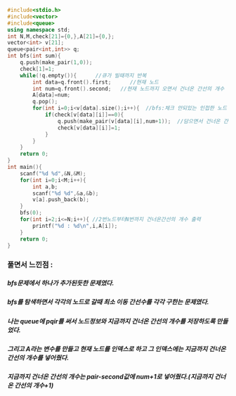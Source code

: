 ```cpp
#include<stdio.h>
#include<vector>
#include<queue>
using namespace std;
int N,M,check[21]={0,},A[21]={0,};
vector<int> v[21];
queue<pair<int,int>> q;
int bfs(int sum){
	q.push(make_pair(1,0));
	check[1]=1;
	while(!q.empty()){      //큐가 빌때까지 반복
		int data=q.front().first;      //현재 노드
		int num=q.front().second;   //현재 노드까지 오면서 건너온 간선의 개수
		A[data]=num;          
		q.pop();
		for(int i=0;i<v[data].size();i++){  //bfs:체크 안되있는 인접한 노드 큐에 담기
			if(check[v[data][i]]==0){
				q.push(make_pair(v[data][i],num+1));  //담으면서 건너온 간선의 개수+1 해주기
				check[v[data][i]]=1;
			}
		}
	}
	return 0;
}
int main(){
	scanf("%d %d",&N,&M);
	for(int i=0;i<M;i++){
		int a,b;
		scanf("%d %d",&a,&b);
		v[a].push_back(b);
	}
	bfs(0);
	for(int i=2;i<=N;i++){ //2번노드부터N번까지 건너온간선의 개수 출력
		printf("%d : %d\n",i,A[i]);
	}
	return 0;
}
```

### 풀면서 느낀점 :
##### bfs문제에서 하나가 추가된듯한 문제였다.
##### bfs를 탐색하면서 각각의 노드로 갈때 최소 이동 간선수를 각각 구한는 문제였다.
##### 나는 queue에 pqir를 써서 노드정보와 지금까지 건너온 간선의 개수를 저장하도록 만들었다.
##### 그리고 A라는 변수를 만들고 현재 노드를 인덱스로 하고 그 인덱스에는 지금까지 건너온 간선의 개수를 넣어줬다.
##### 지금까지 건너온 간선의 개수는  pair-second값에 num+1로 넣어줬다.(지금까지 건너온 간선의 개수+1)
